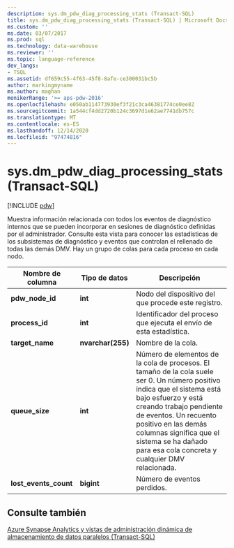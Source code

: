 ```yaml
---
description: sys.dm_pdw_diag_processing_stats (Transact-SQL)
title: sys.dm_pdw_diag_processing_stats (Transact-SQL) | Microsoft Docs
ms.custom: ''
ms.date: 03/07/2017
ms.prod: sql
ms.technology: data-warehouse
ms.reviewer: ''
ms.topic: language-reference
dev_langs:
- TSQL
ms.assetid: df659c55-4f63-45f8-8afe-ce300031bc5b
author: markingmyname
ms.author: maghan
monikerRange: '>= aps-pdw-2016'
ms.openlocfilehash: e050ab114773930ef3f21c3ca46381774ce0ee82
ms.sourcegitcommit: 1a544cf4dd2720b124c3697d1e62ae7741db757c
ms.translationtype: MT
ms.contentlocale: es-ES
ms.lasthandoff: 12/14/2020
ms.locfileid: "97474816"
---
```

# <a name="sysdm_pdw_diag_processing_stats-transact-sql"></a>sys.dm_pdw_diag_processing_stats (Transact-SQL)
[!INCLUDE [pdw](../../includes/applies-to-version/pdw.md)]

  Muestra información relacionada con todos los eventos de diagnóstico internos que se pueden incorporar en sesiones de diagnóstico definidas por el administrador. Consulte esta vista para conocer las estadísticas de los subsistemas de diagnóstico y eventos que controlan el rellenado de todas las demás DMV. Hay un grupo de colas para cada proceso en cada nodo.  
  
|Nombre de columna|Tipo de datos|Descripción|  
|-----------------|---------------|-----------------|  
|**pdw_node_id**|**int**|Nodo del dispositivo del que procede este registro.|  
|**process_id**|**int**|Identificador del proceso que ejecuta el envío de esta estadística.|  
|**target_name**|**nvarchar(255)**|Nombre de la cola.|  
|**queue_size**|**int**|Número de elementos de la cola de procesos. El tamaño de la cola suele ser 0. Un número positivo indica que el sistema está bajo esfuerzo y está creando trabajo pendiente de eventos. Un recuento positivo en las demás columnas significa que el sistema se ha dañado para esa cola concreta y cualquier DMV relacionada.|  
|**lost_events_count**|**bigint**|Número de eventos perdidos.|  
  
## <a name="see-also"></a>Consulte también  
 [Azure Synapse Analytics y vistas de administración dinámica de almacenamiento de datos paralelos &#40;Transact-SQL&#41;](../../relational-databases/system-dynamic-management-views/sql-and-parallel-data-warehouse-dynamic-management-views.md)  
  
  
